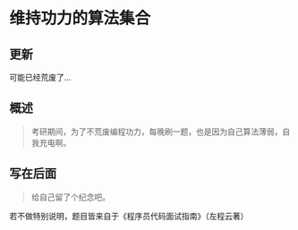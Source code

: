 # 维持功力的算法集合

## 更新
可能已经荒废了...

## 概述
> 考研期间，为了不荒废编程功力，每晚刷一题，也是因为自己算法薄弱，自我充电啊。

## 写在后面
> 给自己留了个纪念吧。

若不做特别说明，题目皆来自于《程序员代码面试指南》（左程云著）
